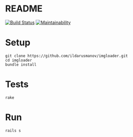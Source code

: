 # README

[![Build Status](https://travis-ci.org/ildarusmanov/imgloader.svg?branch=master)](https://travis-ci.org/ildarusmanov/imgloader)
[![Maintainability](https://api.codeclimate.com/v1/badges/37391ab3aebfd96af790/maintainability)](https://codeclimate.com/github/ildarusmanov/imgloader/maintainability)

# Setup
```
git clone https://github.com/ildarusmanov/imgloader.git
cd imgloader
bundle install
```

# Tests
```
rake
```

# Run

```
rails s
```